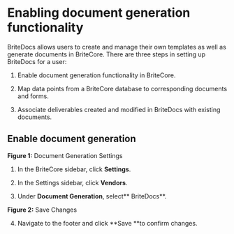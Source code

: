 # Enabling document generation functionality

BriteDocs allows users to create and manage their own templates as well as  generate documents in BriteCore. There are three steps in setting up BriteDocs for a user: 

1. Enable document generation functionality in BriteCore.

2. Map data points from a BriteCore database to corresponding documents and forms. 

3. Associate deliverables created and modified in BriteDocs with existing documents. 

## Enable document generation

<!--![image alt text]({{ site.url }}/public/bJb52k0Nhywmx8xE4WaTQ_img_0.png)-->
**Figure 1:** Document Generation Settings

1. In the BriteCore sidebar, click **Settings**. 

2. In the Settings sidebar, click **Vendors**.

3. Under **Document Generation**, select** BriteDocs**.

<!-- ![image alt text]({{ site.url }}/public/bJb52k0Nhywmx8xE4WaTQ_img_1.png)-->
**Figure 2:** Save Changes

4. Navigate to the footer and click **Save **to confirm changes.

